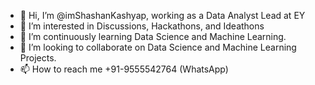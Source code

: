 - 👋 Hi, I’m @imShashanKashyap, working as a Data Analyst Lead at EY
- 👀 I’m interested in Discussions, Hackathons, and Ideathons
- 🌱 I’m continuously learning Data Science and Machine Learning.
- 💞️ I’m looking to collaborate on Data Science and Machine Learning Projects.
- 📫 How to reach me +91-9555542764 (WhatsApp)

<!---
imShashanKashyap/imShashanKashyap is a ✨ special ✨ repository because its `README.md` (this file) appears on your GitHub profile.
You can click the Preview link to take a look at your changes.
--->
